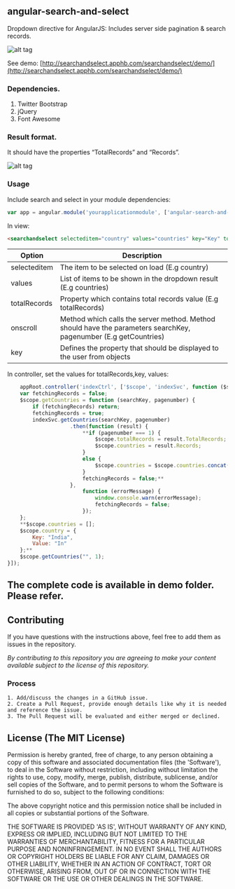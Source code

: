 ## angular-search-and-select

Dropdown directive for AngularJS: Includes server side pagination & search records.

![alt tag](http://i.imgur.com/c1RgeTg.png)

See demo: [http://searchandselect.apphb.com/searchandselect/demo/](http://searchandselect.apphb.com/searchandselect/demo/)

### Dependencies. 
1. Twitter Bootstrap
2. jQuery
3. Font Awesome

### Result format. 
It should have the properties “TotalRecords” and “Records”.

![alt tag](http://i.imgur.com/SyA8mqs.png)

### Usage
Include search and select in your module dependencies:
```js
var app = angular.module('yourapplicationmodule', ['angular-search-and-select']);
```
In view:

```html
<searchandselect selecteditem="country" values="countries" key="Key" totalrecords="totalRecords" onscroll="getCountries(searchKey, pagenumber)"</searchandselect>
```

Option             | Description
 ----------------- | ---------------------------- 
selecteditem  | The item to be selected on load (E.g country)           
values  | List of items to be shown in the dropdown result (E.g countries)
totalRecords | Property which contains total records value (E.g totalRecords)
onscroll | Method which calls the server method. Method should have the parameters searchKey, pagenumber (E.g getCountries)
key | Defines the property that should be displayed to the user from objects

In controller, set the values for totalRecords,key, values:

```js
    appRoot.controller('indexCtrl', ['$scope', 'indexSvc', function ($scope, indexSvc) {
    var fetchingRecords = false;
    $scope.getCountries = function (searchKey, pagenumber) {
        if (fetchingRecords) return;
        fetchingRecords = true;
        indexSvc.getCountries(searchKey, pagenumber)
                    .then(function (result) {
                        **if (pagenumber === 1) {
                            $scope.totalRecords = result.TotalRecords;
                            $scope.countries = result.Records;
                        }
                        else {
                            $scope.countries = $scope.countries.concat(result.Records);
                        }
                        fetchingRecords = false;**
                    },
                        function (errorMessage) {
                            window.console.warn(errorMessage);
                            fetchingRecords = false;
                        });
    };
    **$scope.countries = [];
    $scope.country = {
        Key: "India",
        Value: "In"
    };**
    $scope.getCountries("", 1);
}]);
```
The complete code is available in demo folder. Please refer.
----------

## Contributing

If you have questions with the instructions above, feel free to add them as issues in the repository. 

*By contributing to this repository you are agreeing to make your content available subject to the license of this repository.*

### Process
    1. Add/discuss the changes in a GitHub issue.
    2. Create a Pull Request, provide enough details like why it is needed and reference the issue.
    3. The Pull Request will be evaluated and either merged or declined.

## License (The MIT License)
Permission is hereby granted, free of charge, to any person obtaining
a copy of this software and associated documentation files (the
'Software'), to deal in the Software without restriction, including
without limitation the rights to use, copy, modify, merge, publish,
distribute, sublicense, and/or sell copies of the Software, and to
permit persons to whom the Software is furnished to do so, subject to
the following conditions:

The above copyright notice and this permission notice shall be
included in all copies or substantial portions of the Software.

THE SOFTWARE IS PROVIDED 'AS IS', WITHOUT WARRANTY OF ANY KIND,
EXPRESS OR IMPLIED, INCLUDING BUT NOT LIMITED TO THE WARRANTIES OF
MERCHANTABILITY, FITNESS FOR A PARTICULAR PURPOSE AND NONINFRINGEMENT.
IN NO EVENT SHALL THE AUTHORS OR COPYRIGHT HOLDERS BE LIABLE FOR ANY
CLAIM, DAMAGES OR OTHER LIABILITY, WHETHER IN AN ACTION OF CONTRACT,
TORT OR OTHERWISE, ARISING FROM, OUT OF OR IN CONNECTION WITH THE
SOFTWARE OR THE USE OR OTHER DEALINGS IN THE SOFTWARE.
